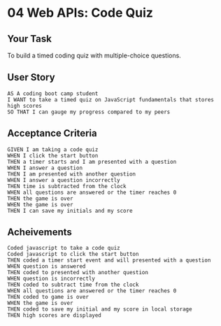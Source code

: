 # 04 Web APIs: Code Quiz

## Your Task

To build a timed coding quiz with multiple-choice questions.

## User Story

```
AS A coding boot camp student
I WANT to take a timed quiz on JavaScript fundamentals that stores high scores
SO THAT I can gauge my progress compared to my peers
```

## Acceptance Criteria

```
GIVEN I am taking a code quiz
WHEN I click the start button
THEN a timer starts and I am presented with a question
WHEN I answer a question
THEN I am presented with another question
WHEN I answer a question incorrectly
THEN time is subtracted from the clock
WHEN all questions are answered or the timer reaches 0
THEN the game is over
WHEN the game is over
THEN I can save my initials and my score
```

## Acheivements

```
Coded javascript to take a code quiz
Coded javascript to click the start button
THEN coded a timer start event and will presented with a question
WHEN question is answered
THEN coded to presented with another question
WHEN question is incorrectly
THEN coded to subtract time from the clock
WHEN all questions are answered or the timer reaches 0
THEN coded to game is over
WHEN the game is over
THEN coded to save my initial and my score in local storage 
THEN high scores are displayed
```

